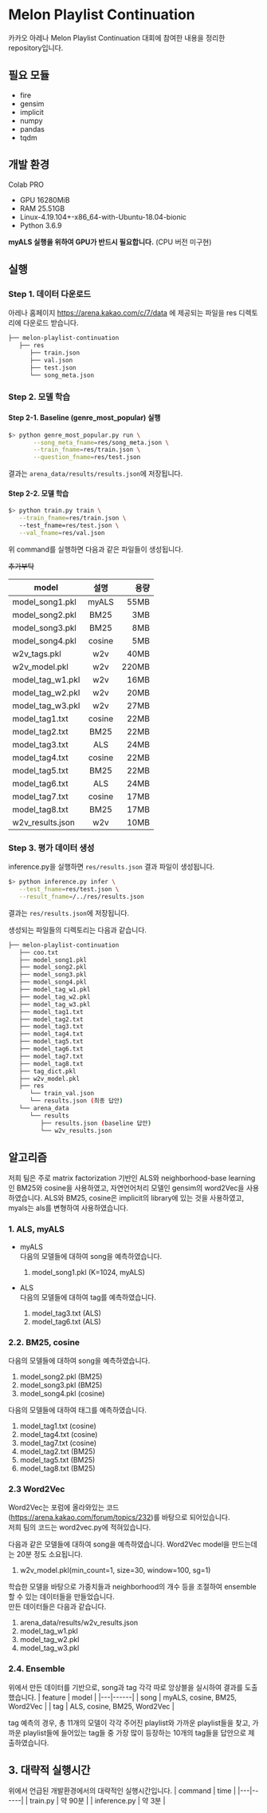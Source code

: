 # Melon Playlist Continuation
카카오 아레나 Melon Playlist Continuation 대회에 참여한 내용을 정리한 repository입니다. 

## 필요 모듈
- fire
- gensim
- implicit
- numpy
- pandas
- tqdm

## 개발 환경
Colab PRO 
- GPU 16280MiB 
- RAM 25.51GB
- Linux-4.19.104+-x86_64-with-Ubuntu-18.04-bionic
- Python 3.6.9

**myALS 실행을 위하여 GPU가 반드시 필요합니다.** (CPU 버전 미구현)

## 실행
### Step 1. 데이터 다운로드
아레나 홈페이지 https://arena.kakao.com/c/7/data 에 제공되는 파일을 
res 디렉토리에 다운로드 받습니다. 

```bash
├── melon-playlist-continuation
   ├── res
      ├── train.json
      ├── val.json
      ├── test.json
      └── song_meta.json
``` 


### Step 2. 모델 학습
#### Step 2-1. Baseline (genre_most_popular) 실행
```bash
$> python genre_most_popular.py run \
 	   --song_meta_fname=res/song_meta.json \
 	   --train_fname=res/train.json \
 	   --question_fname=res/test.json 
```
결과는 `arena_data/results/results.json`에 저장됩니다.


#### Step 2-2. 모델 학습
```bash
$> python train.py train \
   --train_fname=res/train.json \ 
   --test_fname=res/test.json \
   --val_fname=res/val.json
```
위 command를 실행하면 다음과 같은 파일들이 생성됩니다.

~~추가부탁~~

| model | 설명 | 용량 |
|---|:---:|---:|
| model_song1.pkl | myALS | 55MB |
| model_song2.pkl | BM25 | 3MB |
| model_song3.pkl | BM25 | 8MB |
| model_song4.pkl | cosine | 5MB |
| w2v_tags.pkl | w2v | 40MB |
| w2v_model.pkl | w2v | 220MB |
| model_tag_w1.pkl | w2v | 16MB |
| model_tag_w2.pkl | w2v | 20MB |
| model_tag_w3.pkl | w2v | 27MB |
| model_tag1.txt | cosine | 22MB |
| model_tag2.txt | BM25 | 22MB |
| model_tag3.txt | ALS | 24MB |
| model_tag4.txt | cosine | 22MB |
| model_tag5.txt | BM25 | 22MB |
| model_tag6.txt | ALS | 24MB |
| model_tag7.txt | cosine | 17MB |
| model_tag8.txt | BM25 | 17MB |
| w2v_results.json | w2v | 10MB | 



### Step 3. 평가 데이터 생성 
inference.py을 실행하면 `res/results.json` 결과 파일이 생성됩니다.

```bash
$> python inference.py infer \
   --test_fname=res/test.json \
   --result_fname=/../res/results.json
``` 
결과는 `res/results.json`에 저장됩니다.


생성되는 파일들의 디렉토리는 다음과 같습니다.

```bash
├── melon-playlist-continuation
   ├── coo.txt
   ├── model_song1.pkl
   ├── model_song2.pkl
   ├── model_song3.pkl
   ├── model_song4.pkl
   ├── model_tag_w1.pkl
   ├── model_tag_w2.pkl
   ├── model_tag_w3.pkl
   ├── model_tag1.txt
   ├── model_tag2.txt
   ├── model_tag3.txt
   ├── model_tag4.txt
   ├── model_tag5.txt
   ├── model_tag6.txt
   ├── model_tag7.txt
   ├── model_tag8.txt
   ├── tag_dict.pkl
   ├── w2v_model.pkl
   ├── res
      └── train_val.json
      └── results.json (최종 답안)
   └── arena_data
      └── results
         ├── results.json (baseline 답안)
         └── w2v_results.json   
``` 

## 알고리즘

저희 팀은 주로 matrix factorization 기반인 ALS와 neighborhood-base learning인 BM25와 cosine을 사용하였고, 자연언어처리 모델인 gensim의 word2Vec을 사용하였습니다.
ALS와 BM25, cosine은 implicit의 library에 있는 것을 사용하였고, myals는 als를 변형하여 사용하였습니다.

### 1. ALS, myALS

- myALS  
   다음의 모델들에 대하여 song을 예측하였습니다.
   1. model_song1.pkl (K=1024, myALS)

- ALS  
   다음의 모델들에 대하여 tag를 예측하였습니다.
   1. model_tag3.txt (ALS)
   2. model_tag6.txt (ALS)



### 2.2. BM25, cosine

다음의 모델들에 대하여 song을 예측하였습니다.
1. model_song2.pkl (BM25)
2. model_song3.pkl (BM25)
3. model_song4.pkl (cosine)

다음의 모델들에 대하여 태그를 예측하였습니다.
1. model_tag1.txt (cosine)
2. model_tag4.txt (cosine)
3. model_tag7.txt (cosine)
4. model_tag2.txt (BM25)
5. model_tag5.txt (BM25)
6. model_tag8.txt (BM25)

### 2.3 Word2Vec

Word2Vec는 포럼에 올라와있는 코드(https://arena.kakao.com/forum/topics/232)를 바탕으로 되어있습니다.  
저희 팀의 코드는 word2vec.py에 적혀있습니다.


다음과 같은 모델들에 대하여 song을 예측하였습니다. Word2Vec model을 만드는데는 20분 정도 소요됩니다.
1. w2v_model.pkl(min_count=1, size=30, window=100, sg=1)

학습한 모델을 바탕으로 가중치들과 neighborhood의 개수 등을 조절하여 ensemble할 수 있는 데이터들을 만들었습니다.  
만든 데이터들은 다음과 같습니다.
1. arena_data/results/w2v_results.json
2. model_tag_w1.pkl
3. model_tag_w2.pkl
4. model_tag_w3.pkl

### 2.4. Ensemble

위에서 만든 데이터를 기반으로, song과 tag 각각 따로 앙상블을 실시하여 결과를 도출했습니다.
| feature | model |
|---|------|
| song | myALS, cosine, BM25, Word2Vec |
| tag  | ALS, cosine, BM25, Word2Vec |

tag 예측의 경우, 총 11개의 모델이 각각 주어진 playlist와 가까운 playlist들을 찾고, 가까운 playlist들에 들어있는 tag들 중 가장 많이 등장하는 10개의 tag들을 답안으로 제출하였습니다.

## 3. 대략적 실행시간

위에서 언급된 개발환경에서의 대략적인 실행시간입니다.
| command | time |
|---|------|
| train.py  | 약 90분 |
| inference.py  | 약 3분 |
